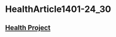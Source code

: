 # HealthArticle1401-24_30

## [Health Project](https://github.com/IR1401-Spring-Final-Projects/HealthArticle1401-24_30/tree/main/Health)
